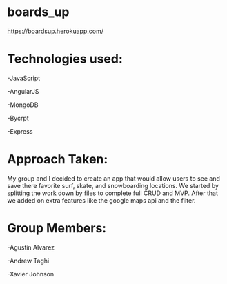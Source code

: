 # boards_up

https://boardsup.herokuapp.com/

# Technologies used:
 -JavaScript
 
 -AngularJS
 
 -MongoDB
 
 -Bycrpt
 
 -Express

 # Approach Taken:
  My group and I decided to create an app that would allow users to see and save there favorite surf, skate, and snowboarding locations. We started by splitting the work down by files to complete full CRUD and MVP. After that we added on extra features like the google maps api and the filter.

   # Group Members:
   -Agustin Alvarez
   
   -Andrew Taghi
   
   -Xavier Johnson
